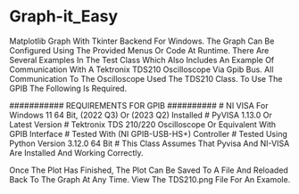 # Graph-it_Easy
Matplotlib Graph With Tkinter Backend For Windows.
The Graph Can Be Configured Using The Provided Menus
Or Code At Runtime. There Are Several Examples
In The Test Class Which Also Includes An Example
Of Communication With A Tektronix TDS210 Oscilloscope
Via Gpib Bus. All Communication To The Oscilloscope
Used The TDS210 Class. To Use The GPIB The Following
Is Required.

########### REQUIREMENTS FOR GPIB ##########
    # NI VISA For Windows 11 64 Bit, (2022 Q3) Or (2023 Q2) Installed
    # PyVISA 1.13.0 Or Latest Version
    # Tektronix TDS 210/220 Oscilloscope Or Equivalent With GPIB Interface
    # Tested With (NI GPIB-USB-HS+) Controller
    # Tested Using Python Version 3.12.0 64 Bit
    # This Class Assumes That Pyvisa And NI-VISA Are Installed And Working Correctly.
    
Once The Plot Has Finished, The Plot Can Be Saved To A File
And Reloaded Back To The Graph At Any Time. View The
TDS210.png File For An Examole.
    
